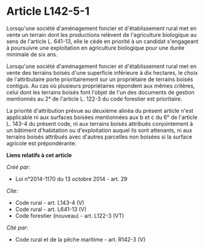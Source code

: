 # Article L142-5-1

Lorsqu'une société d'aménagement foncier et d'établissement rural met en vente un terrain dont les productions relèvent de
l'agriculture biologique au sens de l'article L. 641-13, elle le cède en priorité à un candidat s'engageant à poursuivre une
exploitation en agriculture biologique pour une durée minimale de six ans. 

Lorsqu'une société d'aménagement foncier et d'établissement rural met en vente des terrains boisés d'une superficie
inférieure à dix hectares, le choix de l'attributaire porte prioritairement sur un propriétaire de terrains boisés contigus.
Au cas où plusieurs propriétaires répondent aux mêmes critères, celui dont les terrains boisés font l'objet de l'un des
documents de gestion mentionnés au 2° de l'article L. 122-3 du code forestier est prioritaire. 

La priorité d'attribution prévue au deuxième alinéa du présent article n'est applicable ni aux surfaces boisées mentionnées
aux b et c du 6° de l'article L. 143-4 du présent code, ni aux terrains boisés attribués conjointement à un bâtiment
d'habitation ou d'exploitation auquel ils sont attenants, ni aux terrains boisés attribués avec d'autres parcelles non
boisées si la surface agricole est prépondérante.

**Liens relatifs à cet article**

_Créé par_:

  - Loi n°2014-1170 du 13 octobre 2014 - art. 29

_Cite_:

  - Code rural - art. L143-4 (V)
  - Code rural - art. L641-13 (V)
  - Code forestier (nouveau) - art. L122-3 (VT)

_Cité par_:

  - Code rural et de la pêche maritime - art. R142-3 (V)
